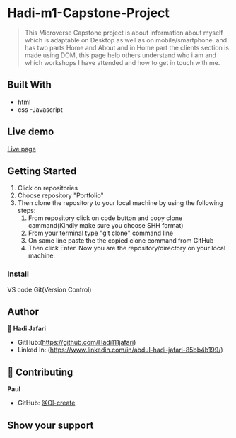 # Hadi-m1-Capstone-Project
> This Microverse Capstone project is about information about myself which is adaptable on Desktop as well as on mobile/smartphone. and has two parts Home and About and in Home part the clients section is made using DOM, this page help others understand who i am and which workshops I have attended and how to get in touch with me. 


## Built With
- html
- css
-Javascript

## Live demo 
[Live page]()

## Getting Started

1. Click on repositories
2. Choose repository "Portfolio" 
3. Then clone the repository to your local machine by using the following steps:
     1. From repository click on code button and copy clone cammand(Kindly make sure you choose SHH format)
     2. From your terminal type "git clone" command line
     3. On same line paste the the copied clone command from GitHub
     4.  Then click Enter. Now you are the repository/directory on your local machine.
     

### Install
VS code
Git(Version Control)    

## Author

👤 **Hadi Jafari**

- GitHub:(https://github.com/Hadi111jafari)
- Linked In: (https://www.linkedin.com/in/abdul-hadi-jafari-85bb4b199/)

## 🤝 Contributing

**Paul**
- GitHub: [@Ol-create](https://github.com/Ol-create "paul's GitHub profile")


## Show your support
